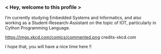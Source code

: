 ### < Hey, welcome to this profile > 
I’m currently studying Embedded Systems and Informatics, and also working as a Student-Research-Assistant on the topic of IOT, particularly in Cython Programming Language.

https://imgs.xkcd.com/comics/commented.png
credits-xkcd.com

I hope that, you will have a nice time here !!

<!--
**WiresharkIO/WiresharkIO** is a ✨ _special_ ✨ repository because its `README.md` (this file) appears on your GitHub profile.

Here are some ideas to get you started:

- 🔭 I’m currently working on ...
- 🌱 I’m currently learning ...
- 👯 I’m looking to collaborate on ...
- 🤔 I’m looking for help with ...
- 💬 Ask me about ...
- 📫 How to reach me: ...
- 😄 Pronouns: ...
- ⚡ Fun fact: ...
-->
